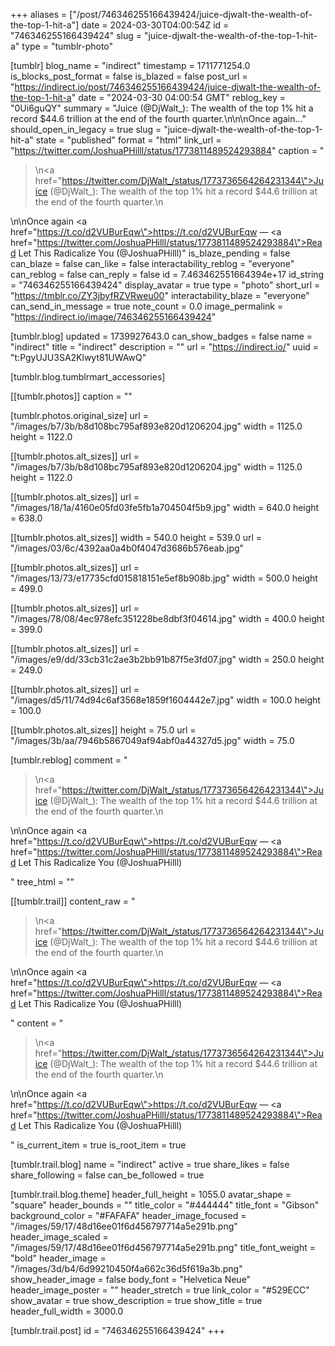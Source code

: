+++
aliases = ["/post/746346255166439424/juice-djwalt-the-wealth-of-the-top-1-hit-a"]
date = 2024-03-30T04:00:54Z
id = "746346255166439424"
slug = "juice-djwalt-the-wealth-of-the-top-1-hit-a"
type = "tumblr-photo"

[tumblr]
blog_name = "indirect"
timestamp = 1711771254.0
is_blocks_post_format = false
is_blazed = false
post_url = "https://indirect.io/post/746346255166439424/juice-djwalt-the-wealth-of-the-top-1-hit-a"
date = "2024-03-30 04:00:54 GMT"
reblog_key = "0Ui6guQY"
summary = "Juice (@DjWalt_): The wealth of the top 1% hit a record $44.6 trillion at the end of the fourth quarter.\n\n\nOnce again..."
should_open_in_legacy = true
slug = "juice-djwalt-the-wealth-of-the-top-1-hit-a"
state = "published"
format = "html"
link_url = "https://twitter.com/JoshuaPHilll/status/1773811489524293884"
caption = "<blockquote><p>\n<a href=\"https://twitter.com/DjWalt_/status/1773736564264231344\">Juice (@DjWalt_)</a>: The wealth of the top 1% hit a record $44.6 trillion at the end of the fourth quarter.\n</p></blockquote>\n\nOnce again <a href=\"https://t.co/d2VUBurEqw\">https://t.co/d2VUBurEqw</a> — <a href=\"https://twitter.com/JoshuaPHilll/status/1773811489524293884\">Read Let This Radicalize You (@JoshuaPHilll)</a>"
is_blaze_pending = false
can_blaze = false
can_like = false
interactability_reblog = "everyone"
can_reblog = false
can_reply = false
id = 7.463462551664394e+17
id_string = "746346255166439424"
display_avatar = true
type = "photo"
short_url = "https://tmblr.co/ZY3jbyfRZVRweu00"
interactability_blaze = "everyone"
can_send_in_message = true
note_count = 0.0
image_permalink = "https://indirect.io/image/746346255166439424"

[tumblr.blog]
updated = 1739927643.0
can_show_badges = false
name = "indirect"
title = "indirect"
description = ""
url = "https://indirect.io/"
uuid = "t:PgyUJU3SA2Klwyt81UWAwQ"

[tumblr.blog.tumblrmart_accessories]

[[tumblr.photos]]
caption = ""

[tumblr.photos.original_size]
url = "/images/b7/3b/b8d108bc795af893e820d1206204.jpg"
width = 1125.0
height = 1122.0

[[tumblr.photos.alt_sizes]]
url = "/images/b7/3b/b8d108bc795af893e820d1206204.jpg"
width = 1125.0
height = 1122.0

[[tumblr.photos.alt_sizes]]
url = "/images/18/1a/4160e05fd03fe5fb1a704504f5b9.jpg"
width = 640.0
height = 638.0

[[tumblr.photos.alt_sizes]]
width = 540.0
height = 539.0
url = "/images/03/6c/4392aa0a4b0f4047d3686b576eab.jpg"

[[tumblr.photos.alt_sizes]]
url = "/images/13/73/e17735cfd015818151e5ef8b908b.jpg"
width = 500.0
height = 499.0

[[tumblr.photos.alt_sizes]]
url = "/images/78/08/4ec978efc351228be8dbf3f04614.jpg"
width = 400.0
height = 399.0

[[tumblr.photos.alt_sizes]]
url = "/images/e9/dd/33cb31c2ae3b2bb91b87f5e3fd07.jpg"
width = 250.0
height = 249.0

[[tumblr.photos.alt_sizes]]
url = "/images/d5/11/74d94c6af3568e1859f1604442e7.jpg"
width = 100.0
height = 100.0

[[tumblr.photos.alt_sizes]]
height = 75.0
url = "/images/3b/aa/7946b5867049af94abf0a44327d5.jpg"
width = 75.0

[tumblr.reblog]
comment = "<p><blockquote><p>\n<a href=\"https://twitter.com/DjWalt_/status/1773736564264231344\">Juice (@DjWalt_)</a>: The wealth of the top 1% hit a record $44.6 trillion at the end of the fourth quarter.\n</p></blockquote>\n\nOnce again <a href=\"https://t.co/d2VUBurEqw\">https://t.co/d2VUBurEqw</a> — <a href=\"https://twitter.com/JoshuaPHilll/status/1773811489524293884\">Read Let This Radicalize You (@JoshuaPHilll)</a></p>"
tree_html = ""

[[tumblr.trail]]
content_raw = "<p><blockquote><p>\n<a href=\"https://twitter.com/DjWalt_/status/1773736564264231344\">Juice (@DjWalt_)</a>: The wealth of the top 1% hit a record $44.6 trillion at the end of the fourth quarter.\n</p></blockquote>\n\nOnce again <a href=\"https://t.co/d2VUBurEqw\">https://t.co/d2VUBurEqw</a> — <a href=\"https://twitter.com/JoshuaPHilll/status/1773811489524293884\">Read Let This Radicalize You (@JoshuaPHilll)</a></p>"
content = "<p><blockquote><p>\n<a href=\"https://twitter.com/DjWalt_/status/1773736564264231344\">Juice (@DjWalt_)</a>: The wealth of the top 1% hit a record $44.6 trillion at the end of the fourth quarter.\n</p></blockquote>\n\nOnce again <a href=\"https://t.co/d2VUBurEqw\">https://t.co/d2VUBurEqw</a> &mdash; <a href=\"https://twitter.com/JoshuaPHilll/status/1773811489524293884\">Read Let This Radicalize You (@JoshuaPHilll)</a></p>"
is_current_item = true
is_root_item = true

[tumblr.trail.blog]
name = "indirect"
active = true
share_likes = false
share_following = false
can_be_followed = true

[tumblr.trail.blog.theme]
header_full_height = 1055.0
avatar_shape = "square"
header_bounds = ""
title_color = "#444444"
title_font = "Gibson"
background_color = "#FAFAFA"
header_image_focused = "/images/59/17/48d16ee01f6d456797714a5e291b.png"
header_image_scaled = "/images/59/17/48d16ee01f6d456797714a5e291b.png"
title_font_weight = "bold"
header_image = "/images/3d/b4/6d99210450f4a662c36d5f619a3b.png"
show_header_image = false
body_font = "Helvetica Neue"
header_image_poster = ""
header_stretch = true
link_color = "#529ECC"
show_avatar = true
show_description = true
show_title = true
header_full_width = 3000.0

[tumblr.trail.post]
id = "746346255166439424"
+++
